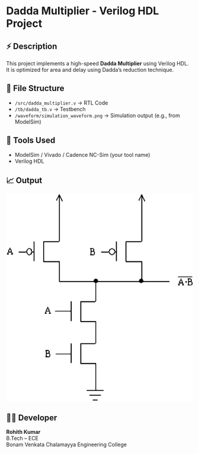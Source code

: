 # Dadda Multiplier - Verilog HDL Project

## ⚡ Description
This project implements a high-speed **Dadda Multiplier** using Verilog HDL. It is optimized for area and delay using Dadda’s reduction technique.

## 📂 File Structure
- `/src/dadda_multiplier.v` → RTL Code
- `/tb/dadda_tb.v` → Testbench
- `/waveform/simulation_waveform.png` → Simulation output (e.g., from ModelSim)

## 🔧 Tools Used
- ModelSim / Vivado / Cadence NC-Sim (your tool name)
- Verilog HDL

## 📈 Output
![Waveform](waves.shm/CMOS-implementation-of-a-NAND-gate.png)

## 👨‍💻 Developer
**Rohith Kumar**  
B.Tech – ECE  
Bonam Venkata Chalamayya Engineering College  

